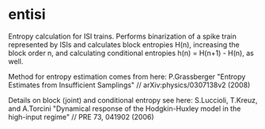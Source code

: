 # entisi
Entropy calculation for ISI trains. Performs binarization of a spike train represented by ISIs
and calculates block entropies H(n), increasing the block order n, and calculating conditional entropies
h(n) = H(n+1) - H(n), as well.

Method for entropy estimation comes from here:
P.Grassberger "Entropy Estimates from Insufficient Samplings" // arXiv:physics/0307138v2 (2008)

Details on block (joint) and conditional entropy see here:
S.Luccioli, T.Kreuz, and A.Torcini "Dynamical response of the Hodgkin-Huxley model
in the high-input regime" // PRE 73, 041902 (2006)

